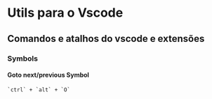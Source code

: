 # Utils para o Vscode

## Comandos e atalhos do vscode e extensões

### Symbols

#### Goto next/previous Symbol

``` sasa
`ctrl` + `alt` + `O`
```
